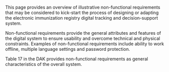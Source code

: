 This page provides an overview of illustrative non-functional requirements that may be considered to kick-start the process of designing or adapting the electronic immunization registry digital tracking and decision-support system.

Non-functional requirements provide the general attributes and features of the digital system to ensure usability and overcome technical and physical constraints. Examples of non-functional requirements include ability to work offline, multiple language settings and password protection.

Table 17 in the DAK provides non-functional requirements as general characteristics of the overall system.
